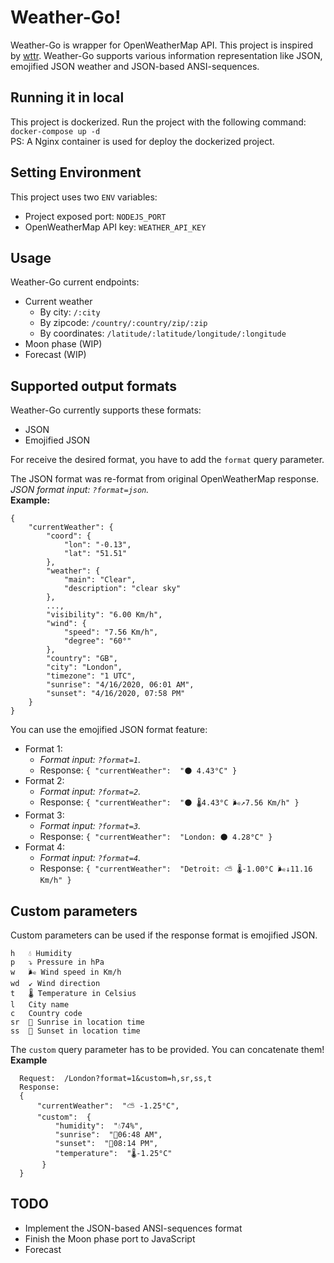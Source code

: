 # Weather-Go!

Weather-Go is wrapper for OpenWeatherMap API. This project is inspired by [wttr](https://github.com/chubin/wttr.in).
Weather-Go supports various information representation like JSON, emojified JSON weather and JSON-based ANSI-sequences.


## Running it in local

This project is dockerized. Run the project with the following command:\
`docker-compose up -d`\
PS: A Nginx container is used for deploy the dockerized project.

## Setting Environment
This project uses two `ENV` variables:
*	Project exposed port: `NODEJS_PORT`
*	OpenWeatherMap API key: `WEATHER_API_KEY`

##	Usage
Weather-Go current endpoints:
*	Current weather
	*	By city: `/:city`
	*	By zipcode: `/country/:country/zip/:zip`
	*	By coordinates: `/latitude/:latitude/longitude/:longitude`
* Moon phase (WIP)
* Forecast (WIP)	
## Supported output formats

Weather-Go currently supports these formats:
* JSON
* Emojified JSON

For receive the desired format, you have to add the `format` query parameter.

The JSON format was re-format from original OpenWeatherMap response.\
*JSON format input: `?format=json`.*\
**Example:**

    {
        "currentWeather": {
            "coord": {
                "lon": "-0.13",
                "lat": "51.51"
            },
            "weather": {
                "main": "Clear",
                "description": "clear sky"
            },
            ...,
            "visibility": "6.00 Km/h",
            "wind": {
                "speed": "7.56 Km/h",
                "degree": "60°"
            },
            "country": "GB",
            "city": "London",
            "timezone": "1 UTC",
            "sunrise": "4/16/2020, 06:01 AM",
            "sunset": "4/16/2020, 07:58 PM"
        }
    }

You can use the emojified JSON format feature:
*	Format 1:
	*	*Format input: `?format=1`.*
	*	Response: `{ "currentWeather":  "🌑 4.43°C" }`
*	Format 2:
	*	*Format input: `?format=2`.*
	*	Response: `{ "currentWeather":  "🌑 🌡️4.43°C 🌬️↗7.56 Km/h" }`
*	Format 3:
	*	*Format input: `?format=3`.*
	*	Response: `{ "currentWeather":  "London: 🌑 4.28°C" }`
*	Format 4:
	*	*Format input: `?format=4`.*
	*	Response: `{ "currentWeather":  "Detroit: ⛅ 🌡️-1.00°C 🌬️↓11.16 Km/h" }`


## Custom parameters
Custom parameters can be used if the response format is emojified JSON.

    h	💧 Humidity
    p	⤵️ Pressure in hPa
    w	🌬️ Wind speed in Km/h
    wd	↙ Wind direction
    t	🌡️ Temperature in Celsius
    l	City name
    c	Country code
    sr	🌇 Sunrise in location time
    ss	🌆 Sunset in location time
The `custom` query parameter has to be provided. You can concatenate them!\
**Example**

	  Request:	/London?format=1&custom=h,sr,ss,t
	  Response: 
	  {
		  "currentWeather":  "⛅ -1.25°C",
		  "custom":  {
			  "humidity":  "💧74%",
			  "sunrise":  "🌇06:48 AM",
			  "sunset":  "🌆08:14 PM",
			  "temperature":  "🌡️-1.25°C"
	       }
	  }
    

## TODO

* Implement the JSON-based ANSI-sequences format
* Finish the Moon phase port to JavaScript
* Forecast
